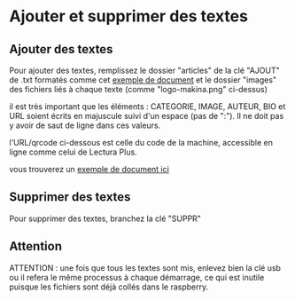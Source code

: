 # Ajouter et supprimer des textes

## Ajouter des textes

Pour ajouter des textes, remplissez le dossier "articles" de la clé "AJOUT" de .txt formatés comme cet [exemple de document](./example-vide.txt) et le dossier "images" des fichiers liés à chaque texte (comme "logo-makina.png" ci-dessus)

il est très important que les éléments : CATEGORIE, IMAGE, AUTEUR, BIO et URL soient écrits en majuscule suivi d'un espace (pas de ":"). Il ne doit pas y avoir de saut de ligne dans ces valeurs.

l'URL/qrcode ci-dessous est celle du code de la machine, accessible en ligne comme celui de Lectura Plus.

vous trouverez un [exemple de document ici](./example-vide.txt)

## Supprimer des textes

Pour supprimer des textes, branchez la clé "SUPPR"

## Attention

ATTENTION : une fois que tous les textes sont mis, enlevez bien la clé usb ou il refera le même processus à chaque démarrage, ce qui est inutile puisque les fichiers sont déjà collés dans le raspberry.